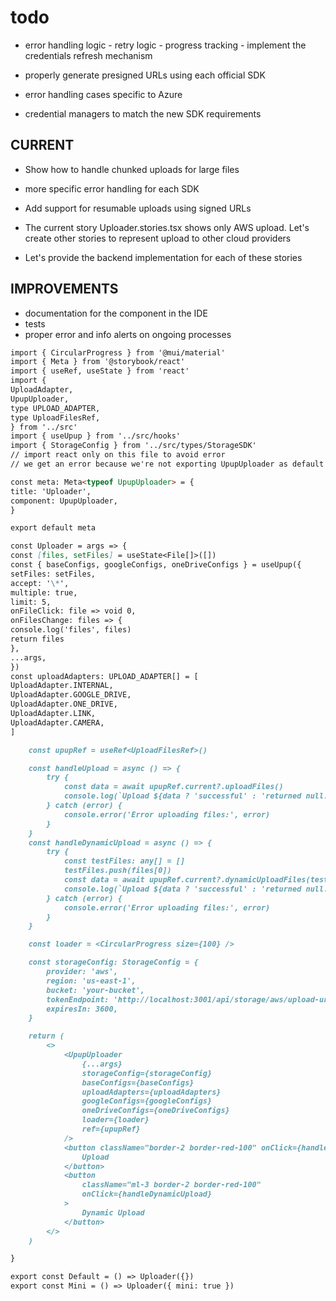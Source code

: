 # todo

-   error handling logic - retry logic - progress tracking - implement the credentials refresh mechanism

-   properly generate presigned URLs using each official SDK
-   error handling cases specific to Azure
-   credential managers to match the new SDK requirements

## CURRENT

-   Show how to handle chunked uploads for large files
-   more specific error handling for each SDK
-   Add support for resumable uploads using signed URLs

-   The current story Uploader.stories.tsx shows only AWS upload. Let's create other stories to represent upload to other cloud providers

-   Let's provide the backend implementation for each of these stories

## IMPROVEMENTS

-   documentation for the component in the IDE
-   tests
-   proper error and info alerts on ongoing processes

```md
import { CircularProgress } from '@mui/material'
import { Meta } from '@storybook/react'
import { useRef, useState } from 'react'
import {
UploadAdapter,
UpupUploader,
type UPLOAD_ADAPTER,
type UploadFilesRef,
} from '../src'
import { useUpup } from '../src/hooks'
import { StorageConfig } from '../src/types/StorageSDK'
// import react only on this file to avoid error
// we get an error because we're not exporting UpupUploader as default

const meta: Meta<typeof UpupUploader> = {
title: 'Uploader',
component: UpupUploader,
}

export default meta

const Uploader = args => {
const [files, setFiles] = useState<File[]>([])
const { baseConfigs, googleConfigs, oneDriveConfigs } = useUpup({
setFiles: setFiles,
accept: '\*',
multiple: true,
limit: 5,
onFileClick: file => void 0,
onFilesChange: files => {
console.log('files', files)
return files
},
...args,
})
const uploadAdapters: UPLOAD_ADAPTER[] = [
UploadAdapter.INTERNAL,
UploadAdapter.GOOGLE_DRIVE,
UploadAdapter.ONE_DRIVE,
UploadAdapter.LINK,
UploadAdapter.CAMERA,
]

    const upupRef = useRef<UploadFilesRef>()

    const handleUpload = async () => {
        try {
            const data = await upupRef.current?.uploadFiles()
            console.log(`Upload ${data ? 'successful' : 'returned null.'} `)
        } catch (error) {
            console.error('Error uploading files:', error)
        }
    }
    const handleDynamicUpload = async () => {
        try {
            const testFiles: any[] = []
            testFiles.push(files[0])
            const data = await upupRef.current?.dynamicUploadFiles(testFiles)
            console.log(`Upload ${data ? 'successful' : 'returned null.'} `)
        } catch (error) {
            console.error('Error uploading files:', error)
        }
    }

    const loader = <CircularProgress size={100} />

    const storageConfig: StorageConfig = {
        provider: 'aws',
        region: 'us-east-1',
        bucket: 'your-bucket',
        tokenEndpoint: 'http://localhost:3001/api/storage/aws/upload-url',
        expiresIn: 3600,
    }

    return (
        <>
            <UpupUploader
                {...args}
                storageConfig={storageConfig}
                baseConfigs={baseConfigs}
                uploadAdapters={uploadAdapters}
                googleConfigs={googleConfigs}
                oneDriveConfigs={oneDriveConfigs}
                loader={loader}
                ref={upupRef}
            />
            <button className="border-2 border-red-100" onClick={handleUpload}>
                Upload
            </button>
            <button
                className="ml-3 border-2 border-red-100"
                onClick={handleDynamicUpload}
            >
                Dynamic Upload
            </button>
        </>
    )

}

export const Default = () => Uploader({})
export const Mini = () => Uploader({ mini: true })
```
